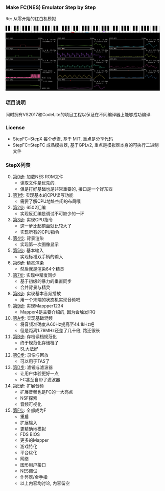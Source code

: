 ### Make FC(NES) Emulator Step by Step
Re: 从零开始的红白机模拟

![StepFC](./blog/re0fc-37-visualizers1/demo1.gif)

### 项目说明
同时拥有VS2017和CodeLite的项目工程以保证在不同编译器上能够成功编译.

### License
 - StepFC::StepX 每个步骤, 基于 MIT, 重点是分享代码
 - StepFC::StepFC 成品模拟器, 基于GPLv2, 重点是模拟器本身的可执行二进制文件

### StepX列表

0. [第0步](./step0/): 加载NES ROM文件
    - 读取文件是优先的. 
    - 但是打好基础也是非常重要的, 接口是一个好东西
1. [第1步](./step1/): 实现基本的CPU读写功能
    - 需要了解CPU地址空间的布局哦
2. [第2步](./step2/): 6502汇编
    - 实现反汇编是调试不可缺少的一环
3. [第3步](./step3/): 实现CPU指令
    - 这一步比起前面就比较大了
    - 实现所有的CPU指令
4. [第4步](./step4/): 背景渲染
    - 实现第一次图像显示
5. [第5步](./step5/): 基本输入
    - 实现标准双手柄的输入
6. [第6步](./step6/): 精灵渲染
    - 然后就是渲染64个精灵
7. [第7步](./step7/): 实现中精度同步
    - 基于初级的暴力的垂直同步
    - 合并背景与精灵
8. [第8步](./step8/): 实现基本音频播放
    - 用一个末端的状态机实现音频吧
9. [第9步](./step9/): 实现Mappper1234
    - Mapper4是主要介绍的, 因为会触发IRQ
10. [第A步](./stepa/): 实现基础混频
    - 将音频准确度从60Hz提高至44.1kHz吧
    - 但是距离1.79MHz还差了几十倍, 路还很长
11. [第B步](./stepb/): 存档读档规范化
    - 终于规范化存储档了
    - SL大法好
12. [第C步](./stepc/): 录像与回放
    - 可以用于TAS了
13. [第D步](./stepd/): 滤镜与滤波器
    - 让用户体验更好一点
    - FC甚至自带了滤波器
14. [第E步](./stepe/): 扩展音频
    - 扩展音频也是FC的一大亮点
    - NSF探索
    - 音频可视化
15. [第F步](./stepf/): 全部成为F
    - 重启
    - 扩展输入
    - 更精确地模拟
    - FDS BIOS
    - 更多的Mapper
    - 游戏特化
    - 平台优化
    - 网络
    - 图形用户接口
    - NES调试
    - 作弊器/金手指
    - 以上内容均讨论, 内容留空